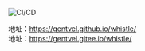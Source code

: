 ![CI/CD](https://github.com/Gentvel/whistle/workflows/CI/CD/badge.svg?event=push)


地址：https://gentvel.github.io/whistle/  
地址：https://gentvel.gitee.io/whistle/